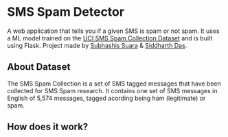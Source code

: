 # SMS Spam Detector

A web application that tells you if a given SMS is spam or not spam. It uses a ML model trained on the [UCI SMS Spam Collection Dataset](https://www.kaggle.com/datasets/uciml/sms-spam-collection-dataset) and is built using Flask. Project made by [Subhashis Suara](https://www.subhashissuara.com/) & [Siddharth Das](https://www.linkedin.com/in/siddharth-das-2108at).

## About Dataset

The SMS Spam Collection is a set of SMS tagged messages that have been collected for SMS Spam research. It contains one set of SMS messages in English of 5,574 messages, tagged acording being ham (legitimate) or spam.

## How does it work?
